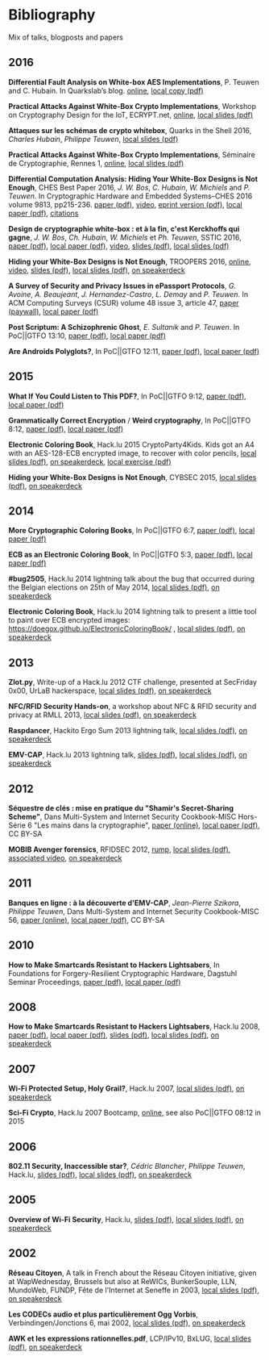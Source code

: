 # Bibliography

Mix of talks, blogposts and papers


## 2016

**Differential Fault Analysis on White-box AES Implementations**,
P. Teuwen and C. Hubain. In Quarkslab’s blog.
[online](https://blog.quarkslab.com/differential-fault-analysis-on-white-box-aes-implementations.html), 
[local copy (pdf)](papers/2016_QB_BLOG_Differential_Fault_Analysis_on_White-box_AES_Implementations.pdf)

**Practical Attacks Against White-Box Crypto Implementations**, 
Workshop on Cryptography Design for the IoT, ECRYPT.net, [online](https://www.cosic.esat.kuleuven.be/ecrypt_net_iot_workshop_2016/program.shtml#white-box), [local slides (pdf)](slides/2016_EcryptNet_Practical_Attacks_Against_White-Box_Crypto_Implementations.pdf)

**Attaques sur les schémas de crypto whitebox**, Quarks in the Shell 2016, _Charles Hubain_, _Philippe Teuwen_, 
[local slides (pdf)](slides/2016_QITS_Attaques_sur_les_schémas_de_crypto_whitebox.pdf)

**Practical Attacks Against White-Box Crypto Implementations**, Séminaire de Cryptographie, Rennes 1, [online](https://webmath.univ-rennes1.fr/crypto/2017/PhilippeTeuwen_fr.html), [local slides (pdf)](slides/2016_Rennes1_Practical_Attacks_Against_White-Box_Crypto_Implementations.pdf)

**Differential Computation Analysis: Hiding Your White-Box Designs is Not Enough**, CHES Best Paper 2016, _J. W. Bos_, _C. Hubain_, _W. Michiels_ and _P. Teuwen_. In Cryptographic Hardware and Embedded
Systems–CHES 2016 volume 9813, pp215-236.
[paper (pdf)](https://link.springer.com/content/pdf/10.1007%2F978-3-662-53140-2_11.pdf), [video](https://www.youtube.com/watch?v=Zuhapyo7qFQ), [eprint version (pdf)](https://eprint.iacr.org/2015/753), [local paper (pdf)](papers/2016_CHES_Differential_Computation_Analysis:_Hiding_Your_White-Box_Designs_is_Not_Enough.pdf), [citations](https://github.com/SideChannelMarvels/Deadpool/wiki/DCA-related-literature)

**Design de cryptographie white-box : et à la fin, c'est Kerckhoffs qui gagne**, _J. W. Bos_, _Ch. Hubain_, _W. Michiels_ et _Ph. Teuwen_, SSTIC 2016, 
[paper (pdf)](https://www.sstic.org/media/SSTIC2016/SSTIC-actes/design_de_cryptographie_white-box_et_a_la_fin_c_es/SSTIC2016-Article-design_de_cryptographie_white-box_et_a_la_fin_c_est_kerckhoffs_qui_gagne-hubain_teuwen_1.pdf), [local paper (pdf)](paper/2016_SSTIC_Design_de_cryptographie_white-box_:_et_à_la_fin,_c_est_Kerckhoffs_qui_gagne.pdf), 
[video](http://static.sstic.org/videos2016/SSTIC_2016-06-03_P05.mp4), 
[slides (pdf)](https://www.sstic.org/media/SSTIC2016/SSTIC-actes/design_de_cryptographie_white-box_et_a_la_fin_c_es/SSTIC2016-Slides-design_de_cryptographie_white-box_et_a_la_fin_c_est_kerckhoffs_qui_gagne-hubain_teuwen_1.pdf), 
[local slides (pdf)](slides/2016_SSTIC_Design_de_cryptographie_white-box_:_et_à_la_fin,_c_est_Kerckhoffs_qui_gagne.pdf)

**Hiding your White-Box Designs is Not Enough**, TROOPERS 2016,
[online](https://troopers.de/events/troopers16/531_hiding_your_white-box_designs_is_not_enough/), [video](https://www.youtube.com/watch?v=ws77zK4p9qs), [slides (pdf)](https://troopers.de/media/filer_public/b8/4f/b84f0051-3992-4b34-8b7d-7f0be5f209e0/troopers16_teuwen_hiding_your_wb_designs.pdf), [local slides (pdf)](slides/2016_TROOPERS_Hiding_your_White-Box_Designs_is_Not_Enough.pdf), [on speakerdeck](https://speakerdeck.com/doegox/hiding-your-white-box-designs-is-not-enough-1)


**A Survey of Security and Privacy Issues in ePassport Protocols**,
_G. Avoine_, _A. Beaujeant_, _J. Hernandez-Castro_, _L. Demay_ and _P. Teuwen_. In ACM Computing Surveys (CSUR) volume 48 issue 3, article 47, 
[paper (paywall)](https://dl.acm.org/doi/abs/10.1145/2825026), [local paper (pdf)](papers/2016_ACM_CS_A_Survey_of_Security_and_Privacy_Issues_in_ePassport_Protocols.pdf)

**Post Scriptum: A Schizophrenic Ghost**,
_E. Sultanik_ and _P. Teuwen_. In PoC||GTFO 13:10, 
[paper (pdf)](https://archive.org/details/pocorgtfo13/page/n69/mode/2up), [local paper (pdf)](papers/2016_pocorgtfo13:10.pdf)

**Are Androids Polyglots?**, In PoC||GTFO 12:11,
[paper (pdf)](https://archive.org/details/pocorgtfo12/page/n77/mode/2up), [local paper (pdf)](papers/2016_pocorgtfo12:11.pdf)

## 2015

**What If You Could Listen to This PDF?**, In PoC||GTFO 9:12,
[paper (pdf)](https://archive.org/details/pocorgtfo09/page/n59/mode/2up), [local paper (pdf)](papers/2015_pocorgtfo09:12.pdf)

**Grammatically Correct Encryption** / **Weird cryptography**, In PoC||GTFO 8:12,
[paper (pdf)](https://archive.org/details/pocorgtfo08/page/n59/mode/2up), [local paper (pdf)](papers/2015_pocorgtfo08:12.pdf)

**Electronic Coloring Book**, Hack.lu 2015 CryptoParty4Kids. Kids got an A4 with an AES-128-ECB encrypted image, to recover with color pencils,
[local slides (pdf)](slides/2015_HACKLU4KIDS_ElectronicColoringBook.pdf), [on speakerdeck](https://speakerdeck.com/doegox/electronic-coloring-book-lets-break-some-crypto-with-dot-dot-dot), [local exercise (pdf)](slides/2015_HACKLU4KIDS_ElectronicColoringBook_sheet.pdf)

**Hiding your White-Box Designs is Not Enough**, CYBSEC 2015,
[local slides (pdf)](slides/2015_CYBSEC_Hiding_your_White-Box_Designs_is_Not_Enough.pdf), [on speakerdeck](https://speakerdeck.com/doegox/hiding-your-white-box-designs-is-not-enough)

## 2014

**More Cryptographic Coloring Books**, In PoC||GTFO 6:7,
[paper (pdf)](https://archive.org/details/pocorgtfo06/page/n27/mode/2up), [local paper (pdf)](papers/2014_pocorgtfo06:7.pdf)

**ECB as an Electronic Coloring Book**, In PoC||GTFO 5:3,
[paper (pdf)](https://archive.org/details/pocorgtfo05/page/n5/mode/2up), [local paper (pdf)](papers/2014_pocorgtfo05:3.pdf)

**#bug2505**, Hack.lu 2014 lightning talk about the bug that occurred during the Belgian elections on 25th of May 2014, 
[local slides (pdf)](slides/2014_HACKLU_bug2505.pdf), [on speakerdeck](https://speakerdeck.com/doegox/number-bug2505)

**Electronic Coloring Book**, Hack.lu 2014 lightning talk to present a little tool to paint over ECB encrypted images: https://doegox.github.io/ElectronicColoringBook/ ,
[local slides (pdf)](slides/2014_HACKLU_Rump_ElectronicColoringBook.pdf), [on speakerdeck](https://speakerdeck.com/doegox/electroniccoloringbook-dot-py)

## 2013

**Zlot.py**, Write-up of a Hack.lu 2012 CTF challenge, presented at SecFriday 0x00, UrLaB hackerspace,
[local slides (pdf)](slides/2013_URLAB_Zlot.py.pdf), [on speakerdeck](https://speakerdeck.com/doegox/zlot-dot-py)

**NFC/RFID Security Hands-on**, a workshop about NFC & RFID security and privacy at RMLL 2013,
[local slides (pdf)](slides/2013_RMLL_NFC_RFID_Security_Hands-on.pdf), [on speakerdeck](https://speakerdeck.com/doegox/rfid-security-hands-on-rmll2013)

**Raspdancer**, Hackito Ergo Sum 2013 lightning talk,
[local slides (pdf)](slides/2013_HES_Rump_Raspdancer.pdf), [on speakerdeck](https://speakerdeck.com/doegox/raspdancer)

**EMV-CAP**, Hack.lu 2013 lightning talk,
[slides (pdf)](http://archive.hack.lu/2013/EMV-CAP_hacklu2013.pdf), [local slides (pdf)](slides/2013_HACKLU_EMV-CAP.pdf), [on speakerdeck](https://speakerdeck.com/doegox/unveiling-online-banking-authentication-devices)

## 2012

**Séquestre de clés : mise en pratique du "Shamir's Secret-Sharing Scheme"**, Dans Multi-System and Internet Security Cookbook-MISC Hors-Série 6 "Les mains dans la cryptographie", 
[paper (online)](https://connect.ed-diamond.com/MISC/mischs-006/sequestre-de-cles-mise-en-pratique-du-shamir-s-secret-sharing-scheme), 
[local paper (pdf)](papers/2012_MISC_Séquestre_de_clés_:_mise_en_pratique_du_Shamir_s_Secret-Sharing_Scheme.pdf), CC BY-SA

**MOBIB Avenger forensics**, RFIDSEC 2012, [rump](http://rfidsec.2012.rump.cr.yp.to/), [local slides (pdf)](slides/2012_RFIDSEC_MOBIB_Avenger_forensics.pdf), [associated video](slides/2012_RFIDSEC_MOBIB_Avenger_forensics.avi), [on speakerdeck](https://speakerdeck.com/doegox/mobib-avenger-forensics)

## 2011

**Banques en ligne : à la découverte d'EMV-CAP**,
_Jean-Pierre Szikora_, _Philippe Teuwen_, Dans Multi-System and Internet Security Cookbook-MISC 56, [paper (online)](https://connect.ed-diamond.com/MISC/misc-056/banques-en-ligne-a-la-decouverte-d-emv-cap), [local paper (pdf)](papers/2011_MISC_Banques_en_ligne_:_à_la_découverte_d_EMV-CAP.pdf), CC BY-SA

## 2010

**How to Make Smartcards Resistant to Hackers Lightsabers**, In Foundations for Forgery-Resilient Cryptographic Hardware, Dagstuhl Seminar Proceedings,
[paper (pdf)](https://drops.dagstuhl.de/volltexte/2010/2401/pdf/09282.TeuwenPhilippe.Paper.2401.pdf), [local paper (pdf)](papers/2010_How_to_Make_Smartcards_Resistant_to_Hackers_Lightsabers.pdf)

## 2008

**How to Make Smartcards Resistant to Hackers Lightsabers**, Hack.lu 2008,
[paper (pdf)](http://archive.hack.lu/2008/smartcard-security_hacklu2008.pdf), [local paper (pdf)](papers/2008_How_to_Make_Smartcards_Resistant_to_Hackers_Lightsabers.pdf), [slides (pdf)](https://speakerdeck.com/doegox/how-to-make-smartcards-resistant-to-hackers-lightsabers), [local slides (pdf)](slides/2008_HACKLU_How_to_Make_Smartcards_Resistant_to_Hackers_Lightsabers.pdf), [on speakerdeck](https://speakerdeck.com/doegox/how-to-make-smartcards-resistant-to-hackers-lightsabers)

## 2007

**Wi-Fi Protected Setup, Holy Grail?**, Hack.lu 2007, 
[local slides (pdf)](slides/2007_HACKLU_Wi-Fi_Protected_Setup.pdf), [on speakerdeck](https://speakerdeck.com/doegox/wi-fi-protected-setup-holy-grail)

**Sci-Fi Crypto**, Hack.lu 2007 Bootcamp, [online](http://archive.hack.lu/2007/Scificrypto/), see also PoC||GTFO 08:12 in 2015
## 2006

**802.11 Security, Inaccessible star?**, _Cédric Blancher_, _Philippe Teuwen_, Hack.lu,
[slides (pdf)](http://archive.hack.lu/2006/Wifi-security_hacklu2006.pdf), [local slides (pdf)](slides/2006_HACKLU_802.11_Security.pdf), [on speakerdeck](https://speakerdeck.com/doegox/802-dot-11-security-inaccessible-star)

## 2005

**Overview of Wi-Fi Security**, Hack.lu,
[slides (pdf)](http://archive.hack.lu/2005/Hacklu-teuwen-wifi-security.pdf), [local slides (pdf)](slides/2005_HACKLU_Overview_of_Wi-Fi_Security.pdf), [on speakerdeck](https://speakerdeck.com/doegox/overview-of-wi-fi-security-what-is-left)

## 2002

**Réseau Citoyen**, A talk in French about the Réseau Citoyen initiative, given at WapWednesday, Brussels but also at ReWICs, BunkerSouple, LLN, MundoWeb, FUNDP, Fête de l'Internet at Seneffe in 2003, [local slides (pdf)](slides/2002_Réseaucitoyen.pdf), [on speakerdeck](https://speakerdeck.com/doegox/reseau-citoyen)

**Les CODECs audio et plus particulièrement Ogg Vorbis**, Verbindingen/Jonctions 6, mai 2002,
[local slides (pdf)](slides/2002_Les_CODECs_audio_et_plus_particulièrement_Ogg_Vorbis.pdf), [on speakerdeck](https://speakerdeck.com/doegox/les-codecs-audio-et-plus-particulierement-ogg-vorbis)

**AWK et les expressions rationnelles.pdf**, LCP/IPv10, BxLUG,
[local slides (pdf)](slides/2002_BxLUG_AWK_et_les_expressions_rationnelles.pdf), [on speakerdeck](https://speakerdeck.com/doegox/awk-et-les-expressions-rationnelles)
